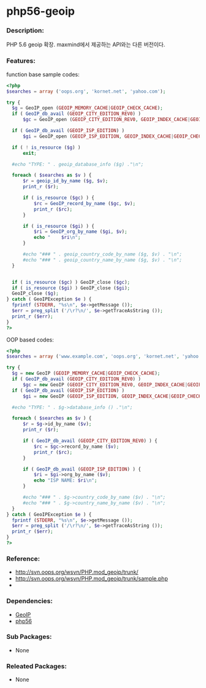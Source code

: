 # php56-geoip

### Description:

PHP 5.6 geoip 확장. maxmind에서 제공하는 API와는 다른 버전이다.

### Features:

function base sample codes:

  ```php
<?php
$searches = array ('oops.org', 'kornet.net', 'yahoo.com');

try {
    $g = GeoIP_open (GEOIP_MEMORY_CACHE|GEOIP_CHECK_CACHE);
    if ( GeoIP_db_avail (GEOIP_CITY_EDITION_REV0) )
        $gc = GeoIP_open (GEOIP_CITY_EDITION_REV0, GEOIP_INDEX_CACHE|GEOIP_CHECK_CACHE);

    if ( GeoIP_db_avail (GEOIP_ISP_EDITION) )
        $gi = GeoIP_open (GEOIP_ISP_EDITION, GEOIP_INDEX_CACHE|GEOIP_CHECK_CACHE);

    if ( ! is_resource ($g) )
        exit;

    #echo "TYPE: " . geoip_database_info ($g) ."\n";

    foreach ( $searches as $v ) {
        $r = geoip_id_by_name ($g, $v);
        print_r ($r);

        if ( is_resource ($gc) ) {
            $rc = GeoIP_record_by_name ($gc, $v);
            print_r ($rc);
        }

        if ( is_resource ($gi) ) {
            $ri = GeoIP_org_by_name ($gi, $v);
            echo "    $ri\n";
        }

        #echo "### " . geoip_country_code_by_name ($g, $v) . "\n";
        #echo "### " . geoip_country_name_by_name ($g, $v) . "\n";
    }


    if ( is_resource ($gc) ) GeoIP_close ($gc);
    if ( is_resource ($gi) ) GeoIP_close ($gi);
    GeoIP_close ($g);
} catch ( GeoIPException $e ) {
    fprintf (STDERR, "%s\n", $e->getMessage ());
    $err = preg_split ('/\r?\n/', $e->getTraceAsString ());
    print_r ($err);
}
?>
```

OOP based codes:

  ```php
<?php
$searches = array ('www.example.com', 'oops.org', 'kornet.net', 'yahoo.com');

try {
    $g = new GeoIP (GEOIP_MEMORY_CACHE|GEOIP_CHECK_CACHE);
    if ( GeoIP_db_avail (GEOIP_CITY_EDITION_REV0) )
        $gc = new GeoIP (GEOIP_CITY_EDITION_REV0, GEOIP_INDEX_CACHE|GEOIP_CHECK_CACHE);
    if ( GeoIP_db_avail (GEOIP_ISP_EDITION) )
        $gi = new GeoIP (GEOIP_ISP_EDITION, GEOIP_INDEX_CACHE|GEOIP_CHECK_CACHE);

    #echo "TYPE: " . $g->database_info () ."\n";

    foreach ( $searches as $v ) {
        $r = $g->id_by_name ($v);
        print_r ($r);

        if ( GeoIP_db_avail (GEOIP_CITY_EDITION_REV0) ) {
            $rc = $gc->record_by_name ($v);
            print_r ($rc);
        }

        if ( GeoIP_db_avail (GEOIP_ISP_EDITION) ) {
            $ri = $gi->org_by_name ($v);
            echo "ISP NAME: $ri\n";
        }

        #echo "### " . $g->country_code_by_name ($v) . "\n";
        #echo "### " . $g->country_name_by_name ($v) . "\n";
    }
} catch ( GeoIPException $e ) {
    fprintf (STDERR, "%s\n", $e->getMessage ());
    $err = preg_split ('/\r?\n/', $e->getTraceAsString ());
    print_r ($err);
}
?>
```

### Reference:
* http://svn.oops.org/wsvn/PHP.mod_geoip/trunk/
* http://svn.oops.org/wsvn/PHP.mod_geoip/trunk/sample.php
* 

### Dependencies:
* [GeoIP](pkg-base-GeoIP,md)
* [php56](pkg-base-php56.md)

### Sub Packages:
* None

### Releated Packages:
* None
